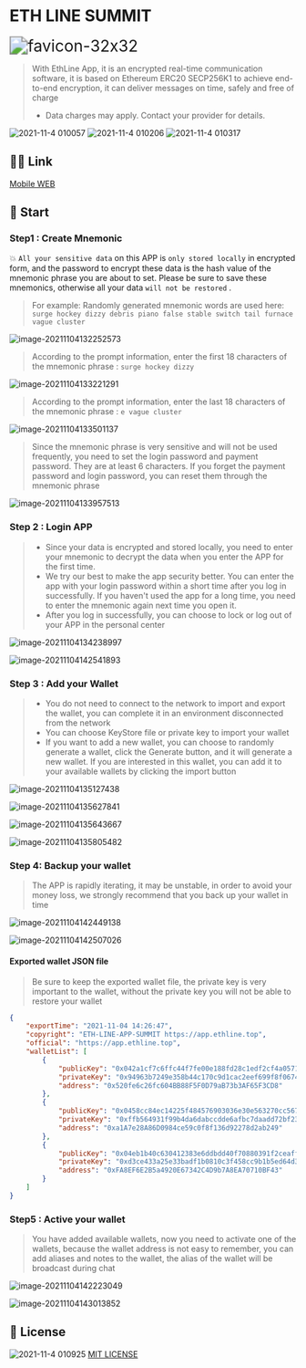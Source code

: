 

# ETH LINE SUMMIT



<img src="assets/images/README/favicon-32x32.png" alt="favicon-32x32" style="zoom:200%;" />



> With EthLine App, it is an encrypted real-time communication software, it is based on Ethereum ERC20 SECP256K1 to achieve end-to-end encryption, it can deliver messages on time, safely and free of charge 
> * Data charges may apply. Contact your provider for details.
>




![2021-11-4 010057](assets/images/README/2021-11-04010057.svg)  ![2021-11-4 010206](assets/images/README/2021-11-04010206.svg)  ![2021-11-4 010317](assets/images/README/2021-11-04010317.svg)





## 🏳️‍🌈 Link

[Mobile WEB](https://app.ethline.top/)







## 🚀 Start

### Step1 : Create Mnemonic

💥 `All your sensitive data` on this APP is `only stored locally` in encrypted form, and the password to encrypt these data is the hash value of the mnemonic phrase you are about to set. Please be sure to save these mnemonics, otherwise all your data `will not be restored` .





> For example: Randomly generated mnemonic words are used here: `surge hockey dizzy debris piano false stable switch tail furnace vague cluster`

![image-20211104132252573](assets/images/README/image-20211104132252573.png)



> According to the prompt information, enter the first 18 characters of the mnemonic phrase : `surge hockey dizzy`



![image-20211104133221291](assets/images/README/image-20211104133221291.png)





> According to the prompt information, enter the last 18 characters of the mnemonic phrase : `e vague cluster`



![image-20211104133501137](assets/images/README/image-20211104133501137.png)





> Since the mnemonic phrase is very sensitive and will not be used frequently, you need to set the login password and payment password. They are at least 6 characters. If you forget the payment password and login password, you can reset them through the mnemonic phrase



![image-20211104133957513](assets/images/README/image-20211104133957513.png)



### Step 2 : Login APP

> - Since your data is encrypted and stored locally, you need to enter your mnemonic to decrypt the data when you enter the APP for the first time.
> - We try our best to make the app security better. You can enter the app with your login password within a short time after you log in successfully. If you haven't used the app for a long time, you need to enter the mnemonic again next time you open it.
> - After you log in successfully, you can choose to lock or log out of your APP in the personal center



![image-20211104134238997](assets/images/README/image-20211104134238997.png)



![image-20211104142541893](assets/images/README/image-20211104142541893.png)



### Step 3 : Add your Wallet



> - You do not need to connect to the network to import and export the wallet, you can complete it in an environment disconnected from the network
> - You can choose KeyStore file or private key to import your wallet
> - If you want to add a new wallet, you can choose to randomly generate a wallet, click the Generate button, and it will generate a new wallet. If you are interested in this wallet, you can add it to your available wallets by clicking the import button



![image-20211104135127438](assets/images/README/image-20211104135127438.png)



![image-20211104135627841](assets/images/README/image-20211104135627841.png)



![image-20211104135643667](assets/images/README/image-20211104135643667.png)



![image-20211104135805482](assets/images/README/image-20211104135805482.png)



### Step 4: Backup your wallet

> The APP is rapidly iterating, it may be unstable, in order to avoid your money loss, we strongly recommend that you back up your wallet in time



![image-20211104142449138](assets/images/README/image-20211104142449138.png)



![image-20211104142507026](assets/images/README/image-20211104142507026.png)



#### Exported wallet JSON file

> Be sure to keep the exported wallet file, the private key is very important to the wallet, without the private key you will not be able to restore your wallet

```json
{
    "exportTime": "2021-11-04 14:26:47",
    "copyright": "ETH-LINE-APP-SUMMIT https://app.ethline.top",
    "official": "https://app.ethline.top",
    "walletList": [
        {
            "publicKey": "0x042a1cf7c6ffc44f7fe00e188fd28c1edf2cf4a0571f8e2c9f5ba129db9bac7ac33a67565b837cd619d49d94ed5bb7fbf5898fb2a249292ab612b85e6ff9f53484",
            "privateKey": "0x94963b7249e358b44c170c9d1cac2eef699f8f0674bfdb384b1cddc9c02ae6b5",
            "address": "0x520fe6c26fc604BB88F5F0D79aB73b3AF65F3CD8"
        },
        {
            "publicKey": "0x0458cc84ec14225f484576903036e30e563270cc5679b6f6cd4f12681bf90415b64097c73e1d38e80bb4b3dc0fc8e2f3955c225dfe9c799d527dd394e9ce798ea1",
            "privateKey": "0xffb564931f99b4da6dabccdde6afbc7daadd72bf23a5a08d3725758ce70c698b",
            "address": "0xa1A7e28A86D0984ce59c0f8f136d92278d2ab249"
        },
        {
            "publicKey": "0x04eb1b40c630412383e6ddbdd40f70880391f2ceaff80148dbf9d7ff1a414d7a85d49c1e2f69f31f15c6ecb3e863a4af5170c5a7ece11662829818b694ce98f1c5",
            "privateKey": "0xd3ce433a25e33badf1b0810c3f458cc9b1b5ed64d385988622c97f275e2a4cc2",
            "address": "0xFA8EF6E2B5a4920E67342C4D9b7A8EA70710BF43"
        }
    ]
}
```



### Step5 : Active your wallet

> You have added available wallets, now you need to activate one of the wallets, because the wallet address is not easy to remember, you can add aliases and notes to the wallet, the alias of the wallet will be broadcast during chat



![image-20211104142223049](assets/images/README/image-20211104142223049.png)



![image-20211104143013852](assets/images/README/image-20211104143013852.png)







## 🎉 License

![2021-11-4 010925](assets/images/README/2021-11-04010925.svg)  [MIT LICENSE](./LICENSE)

